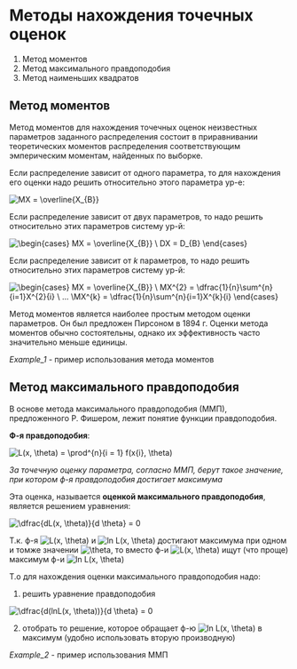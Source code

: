 # Методы нахождения точечных оценок

1. Метод моментов
2. Метод максимального правдоподобия
3. Метод наименьших квадратов

## Метод моментов

Метод моментов для нахождения точечных оценок неизвестных параметров заданного распределения состоит в приравнивании теоретических моментов распределения соответствующим эмперическим моментам, найденных по выборке.

Если распределение зависит от одного параметра, то для нахождения его оценки надо решить относительно этого параметра ур-е:

![MX = \overline{X_{B}}](https://render.githubusercontent.com/render/math?math=MX%20%3D%20%5Coverline%7BX_%7BB%7D%7D)

Если распределение зависит от двух параметров, то надо решить относительно этих параметров систему ур-й:

![\begin{cases} MX = \overline{X_{B}} \\ DX = D_{B} \end{cases}](https://render.githubusercontent.com/render/math?math=%5Cbegin%7Bcases%7D%20MX%20%3D%20%5Coverline%7BX_%7BB%7D%7D%20%5C%5C%20DX%20%3D%20D_%7BB%7D%20%5Cend%7Bcases%7D)

Если распределение зависит от *k* параметров, то надо решить относительно этих параметров систему ур-й:

![\begin{cases} MX = \overline{X_{B}} \\ MX^{2} = \dfrac{1}{n}\sum^{n}_{i=1}X^{2}_{i} \\ ... \\MX^{k} = \dfrac{1}{n}\sum^{n}_{i=1}X^{k}_{i} \end{cases}](https://render.githubusercontent.com/render/math?math=%5Cbegin%7Bcases%7D%20MX%20%3D%20%5Coverline%7BX_%7BB%7D%7D%20%5C%5C%20MX%5E%7B2%7D%20%3D%20%5Cdfrac%7B1%7D%7Bn%7D%5Csum%5E%7Bn%7D_%7Bi%3D1%7DX%5E%7B2%7D_%7Bi%7D%20%5C%5C%20...%20%5C%5CMX%5E%7Bk%7D%20%3D%20%5Cdfrac%7B1%7D%7Bn%7D%5Csum%5E%7Bn%7D_%7Bi%3D1%7DX%5E%7Bk%7D_%7Bi%7D%20%5Cend%7Bcases%7D)

Метод моментов является наиболее простым методом оценки параметров. Он был предложен Пирсоном в 1894 г. Оценки метода моментов обычно состоятельны, однако их эффективность часто значительно меньше единицы.

*Example_1* - пример использования метода моментов

## Метод максимального правдоподобия

В основе метода максимального правдоподобия (ММП), предложенного Р. Фишером, лежит понятие функции правдоподобия.

**Ф-я правдоподобия**:

![L(x, \theta) = \prod^{n}_{i = 1} f(x_{i}, \theta)](https://render.githubusercontent.com/render/math?math=L(x%2C%20%5Ctheta)%20%3D%20%5Cprod%5E%7Bn%7D_%7Bi%20%3D%201%7D%20f(x_%7Bi%7D%2C%20%5Ctheta))

*За точечную оценку параметра, согласно ММП, берут такое значение, при котором ф-я правдоподобия достигает максимума*

Эта оценка, называется **оценкой максимального правдоподобия**, является решением уравнения:

![\dfrac{dL(x, \theta)}{d \theta} = 0](https://render.githubusercontent.com/render/math?math=%5Cdfrac%7BdL(x%2C%20%5Ctheta)%7D%7Bd%20%5Ctheta%7D%20%3D%200)

Т.к. ф-я ![L(x, \theta)](https://render.githubusercontent.com/render/math?math=L(x%2C%20%5Ctheta)) и ![ln L(x, \theta)](https://render.githubusercontent.com/render/math?math=ln%20L(x%2C%20%5Ctheta)) достигают максимума при одном и томже значении ![\theta](https://render.githubusercontent.com/render/math?math=%5Ctheta), то вместо ф-и ![L(x, \theta)](https://render.githubusercontent.com/render/math?math=L(x%2C%20%5Ctheta)) ищут (что проще) максимум ф-и ![ln L(x, \theta)](https://render.githubusercontent.com/render/math?math=ln%20L(x%2C%20%5Ctheta))

Т.о для нахождения оценки максимального правдоподобия надо:

1. решить уравнение правдоподобия

![\dfrac{d(lnL(x, \theta))}{d \theta} = 0](https://render.githubusercontent.com/render/math?math=%5Cdfrac%7Bd(lnL(x%2C%5Ctheta))%7D%7Bd%5Ctheta%7D%20%3D%200)

2. отобрать то решение, которое обращает ф-ю ![ln L(x, \theta)](https://render.githubusercontent.com/render/math?math=ln%20L(x%2C%20%5Ctheta)) в максимум (удобно использовать вторую производную) 

*Example_2* - пример использования ММП

